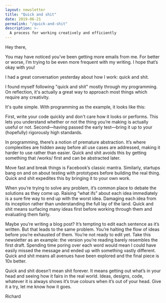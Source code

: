 ```yaml
---
layout: newsletter
title: "Quick and shit"
date: 2019-06-21
permalink: "/quick-and-shit"
description: >-
  A process for working creatively and efficiently
---
```


Hey there,

You may have noticed you’ve been getting more emails from me. For better or
worse, I’m trying to be even more frequent with my writing. I hope that’s okay
with you!

I had a great conversation yesterday about how I work: quick and shit.

I found myself following "quick and shit" mostly through my programming. On
reflection, it's actually a great way to approach most things which require any
creativity.

It's quite simple. With programming as the example, it looks like this:

First, write your code quickly and don't care how it looks or performs. This
lets you understand whether or not the thing you’re making is actually useful or
not. Second—having passed the early test—bring it up to your (hopefully)
rigorously high standards.

In programming, there’s a notion of premature abstraction. It’s where
complexities are hidden away before all use cases are addressed, making it
harder to use rather than easier. Quick and shit avoids this by getting
something that /works/ first and can be abstracted later.

Move fast and break things is Facebook’s classic mantra. Similarly, startups
bang on and on about testing with prototypes before building the real thing.
Quick and shit expedites this by bringing it to your own work.

When you’re trying to solve any problem, it’s common place to debate the
solutions as they come up. Raising “what ifs” about each idea immediately is a
sure fire way to end up with the worst idea. Damaging each idea from its
inception rather than understanding the full lay of the land. Quick and shit
means surfacing many ideas first before working through them and evaluating them
fairly.

Maybe you’re writing a blog post? It’s tempting to edit each sentence as it’s
written. But that leads to the same problem. You’re halting the flow of ideas
before you’re exhausted of them. You’re not ready to edit yet. Take this
newsletter as an example: the version you’re reading barely resembles the first
draft. Spending time poring over each word would mean I could have easily missed
the message and ended up with something vastly different. Quick and shit means
all avenues have been explored and the final piece is 10x better.

Quick and shit doesn’t mean shit forever. It means getting out what’s in your
head and seeing how it fairs in the real world. Ideas, designs, code, whatever
it is always shows it’s true colours when it’s out of your head. Give it a try,
let me know how it goes.

Richard
